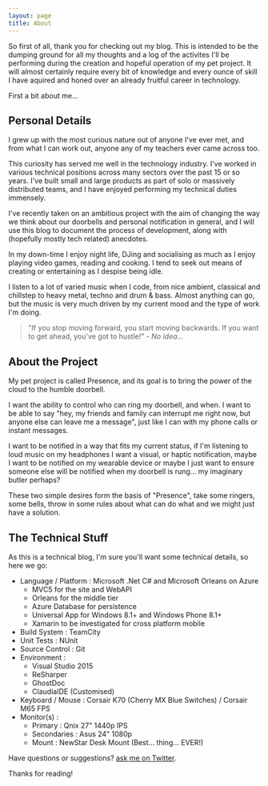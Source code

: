 ```yaml
---
layout: page
title: About
---
```


So first of all, thank you for checking out my blog. This is intended to be the dumping ground for all my thoughts and a log of the activites I'll be performing during the creation and hopeful operation of my pet project. It will almost certainly require every bit of knowledge and every ounce of skill I have aquired and honed over an already fruitful career in technology.

First a bit about me...

## Personal Details

  I grew up with the most curious nature out of anyone I've ever met, and from what I can work out, anyone any of my teachers ever came across too.
  
  This curiosity has served me well in the technology industry. I've worked in various technical positions across many sectors over the past 15 or so years. I've built small and large products as part of solo or massively distributed teams, and I have enjoyed performing my technical duties immensely.   

  I've recently taken on an ambitious project with the aim of changing the way we think about our doorbells and personal notification in general, and I will use this blog to document the process of development, along with (hopefully mostly tech related) anecdotes.  
  
  In my down-time I enjoy night life, DJing and socialising as much as I enjoy playing video games, reading and cooking. I tend to seek out means of creating or entertaining as I despise being idle.
  
  I listen to a lot of varied music when I code, from nice ambient, classical and chillstep to heavy metal, techno and drum & bass. Almost anything can go, but the music is very much driven by my current mood and the type of work I'm doing.
  
  > "If you stop moving forward, you start moving backwards. If you want to get ahead, you've got to hustle!" - *No idea...*
  
## About the Project

  My pet project is called Presence, and its goal is to bring the power of the cloud to the humble doorbell.
  
  I want the ability to control who can ring my doorbell, and when. I want to be able to say "hey, my friends and family can interrupt me right now, but anyone else can leave me a message", just like I can with my phone calls or instant messages.
  
  I want to be notified in a way that fits my current status, if I'm listening to loud music on my headphones I want a visual, or haptic notification, maybe I want to be notified on my wearable device or maybe I just want to ensure someone else will be notified when my doorbell is rung... my imaginary butler perhaps?
  
  These two simple desires form the basis of "Presence", take some ringers, some bells, throw in some rules about what can do what and we might just have a solution.

## The Technical Stuff

  As this is a technical blog, I'm sure you'll want some technical details, so here we go:
  
  - Language / Platform : Microsoft .Net C# and Microsoft Orleans on Azure
    - MVC5 for the site and WebAPI
    - Orleans for the middle tier
    - Azure Database for persistence
    - Universal App for Windows 8.1+ and Windows Phone 8.1+
    - Xamarin to be investigated for cross platform mobile
  - Build System : TeamCity
  - Unit Tests : NUnit  
  - Source Control : Git
  - Environment : 
    - Visual Studio 2015
    - ReSharper
    - GhostDoc
    - ClaudiaIDE (Customised)
  - Keyboard / Mouse : Corsair K70 (Cherry MX Blue Switches) / Corsair M65 FPS
  - Monitor(s) :
    - Primary : Qnix 27" 1440p IPS
    - Secondaries : Asus 24" 1080p 
    - Mount : NewStar Desk Mount (Best... thing... EVER!)
      
  
  

Have questions or suggestions? [ask me on Twitter](https://twitter.com/MikeDoesCode).

Thanks for reading!
